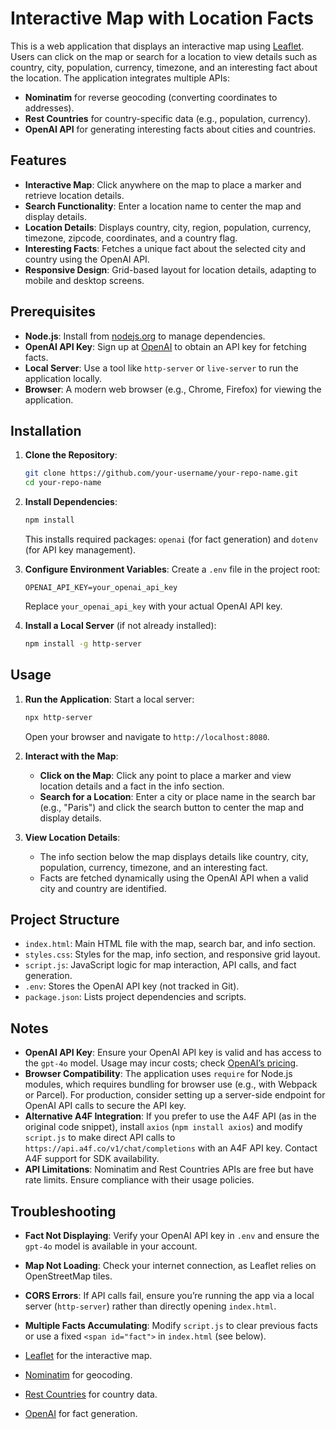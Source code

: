 # Interactive Map with Location Facts

This is a web application that displays an interactive map using [Leaflet](https://leafletjs.com/). Users can click on the map or search for a location to view details such as country, city, population, currency, timezone, and an interesting fact about the location. The application integrates multiple APIs:

- **Nominatim** for reverse geocoding (converting coordinates to addresses).
- **Rest Countries** for country-specific data (e.g., population, currency).
- **OpenAI API** for generating interesting facts about cities and countries.

## Features

- **Interactive Map**: Click anywhere on the map to place a marker and retrieve location details.
- **Search Functionality**: Enter a location name to center the map and display details.
- **Location Details**: Displays country, city, region, population, currency, timezone, zipcode, coordinates, and a country flag.
- **Interesting Facts**: Fetches a unique fact about the selected city and country using the OpenAI API.
- **Responsive Design**: Grid-based layout for location details, adapting to mobile and desktop screens.

## Prerequisites

- **Node.js**: Install from [nodejs.org](https://nodejs.org/) to manage dependencies.
- **OpenAI API Key**: Sign up at [OpenAI](https://platform.openai.com/) to obtain an API key for fetching facts.
- **Local Server**: Use a tool like `http-server` or `live-server` to run the application locally.
- **Browser**: A modern web browser (e.g., Chrome, Firefox) for viewing the application.

## Installation

1. **Clone the Repository**:
   ```bash
   git clone https://github.com/your-username/your-repo-name.git
   cd your-repo-name
   ```

2. **Install Dependencies**:
   ```bash
   npm install
   ```
   This installs required packages: `openai` (for fact generation) and `dotenv` (for API key management).

3. **Configure Environment Variables**:
   Create a `.env` file in the project root:
   ```
   OPENAI_API_KEY=your_openai_api_key
   ```
   Replace `your_openai_api_key` with your actual OpenAI API key.

4. **Install a Local Server** (if not already installed):
   ```bash
   npm install -g http-server
   ```

## Usage

1. **Run the Application**:
   Start a local server:
   ```bash
   npx http-server
   ```
   Open your browser and navigate to `http://localhost:8080`.

2. **Interact with the Map**:
   - **Click on the Map**: Click any point to place a marker and view location details and a fact in the info section.
   - **Search for a Location**: Enter a city or place name in the search bar (e.g., "Paris") and click the search button to center the map and display details.

3. **View Location Details**:
   - The info section below the map displays details like country, city, population, currency, timezone, and an interesting fact.
   - Facts are fetched dynamically using the OpenAI API when a valid city and country are identified.

## Project Structure

- `index.html`: Main HTML file with the map, search bar, and info section.
- `styles.css`: Styles for the map, info section, and responsive grid layout.
- `script.js`: JavaScript logic for map interaction, API calls, and fact generation.
- `.env`: Stores the OpenAI API key (not tracked in Git).
- `package.json`: Lists project dependencies and scripts.

## Notes

- **OpenAI API Key**: Ensure your OpenAI API key is valid and has access to the `gpt-4o` model. Usage may incur costs; check [OpenAI’s pricing](https://openai.com/pricing).
- **Browser Compatibility**: The application uses `require` for Node.js modules, which requires bundling for browser use (e.g., with Webpack or Parcel). For production, consider setting up a server-side endpoint for OpenAI API calls to secure the API key.
- **Alternative A4F Integration**: If you prefer to use the A4F API (as in the original code snippet), install `axios` (`npm install axios`) and modify `script.js` to make direct API calls to `https://api.a4f.co/v1/chat/completions` with an A4F API key. Contact A4F support for SDK availability.
- **API Limitations**: Nominatim and Rest Countries APIs are free but have rate limits. Ensure compliance with their usage policies.

## Troubleshooting

- **Fact Not Displaying**: Verify your OpenAI API key in `.env` and ensure the `gpt-4o` model is available in your account.
- **Map Not Loading**: Check your internet connection, as Leaflet relies on OpenStreetMap tiles.
- **CORS Errors**: If API calls fail, ensure you’re running the app via a local server (`http-server`) rather than directly opening `index.html`.
- **Multiple Facts Accumulating**: Modify `script.js` to clear previous facts or use a fixed `<span id="fact">` in `index.html` (see below).



- [Leaflet](https://leafletjs.com/) for the interactive map.
- [Nominatim](https://nominatim.openstreetmap.org/) for geocoding.
- [Rest Countries](https://restcountries.com/) for country data.
- [OpenAI](https://openai.com/) for fact generation.
